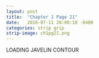 ```yaml
---
layout: post
title:  "Chapter 1 Page 21"
date:   2016-07-11 20:00:18 -0400
categories: strip grip
strip-image: ch1pg21.png
---
```

LOADING JAVELIN CONTOUR  
